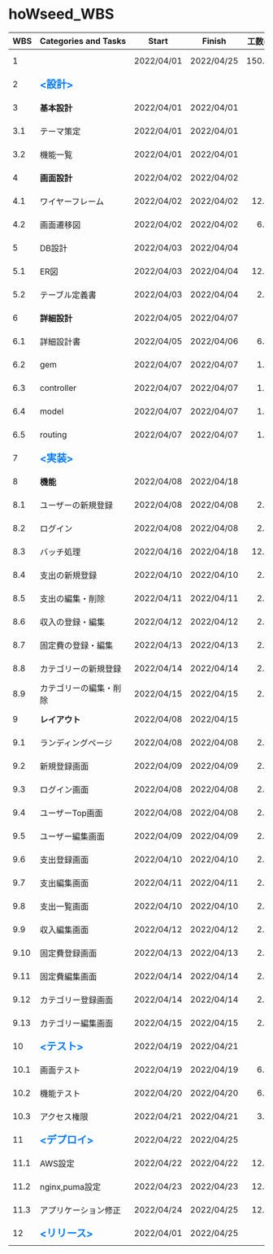 # hoWseed_WBS

| WBS  | Categories&nbsp;and&nbsp;Tasks                                            | Start      | Finish     | 工数(h) |                       Progress                        |
| ---- | ------------------------------------------------------------------------- | ---------- | ---------- | ------: | :---------------------------------------------------: |
| 1    | &nbsp;                                                                    | 2022/04/01 | 2022/04/25 |  150.00 | ![progress](https://progress-bar.dev/20/ "progress")  |
| 2    | <span style= "color:#007bff; font-size:20px"><strong><設計></span>        | &nbsp;     | &nbsp;     |       - | ![progress](https://progress-bar.dev/79/ "progress")  |
| 3    | <strong>基本設計                                                          | 2022/04/01 | 2022/04/01 |       - | ![progress](https://progress-bar.dev/100/ "progress") |
| 3.1  | テーマ策定                                                                | 2022/04/01 | 2022/04/01 |       - | ![progress](https://progress-bar.dev/100/ "progress") |
| 3.2  | 機能一覧                                                                  | 2022/04/01 | 2022/04/01 |       3 | ![progress](https://progress-bar.dev/100/ "progress") |
| 4    | <strong>画面設計                                                          | 2022/04/02 | 2022/04/02 |       - | ![progress](https://progress-bar.dev/100/ "progress") |
| 4.1  | ワイヤーフレーム                                                          | 2022/04/02 | 2022/04/02 |   12.00 | ![progress](https://progress-bar.dev/100/ "progress") |
| 4.2  | 画面遷移図                                                                | 2022/04/02 | 2022/04/02 |    6.00 | ![progress](https://progress-bar.dev/100/ "progress") |
| 5    | DB設計                                                                    | 2022/04/03 | 2022/04/04 |       - | ![progress](https://progress-bar.dev/100/ "progress") |
| 5.1  | ER図                                                                      | 2022/04/03 | 2022/04/04 |   12.00 | ![progress](https://progress-bar.dev/100/ "progress") |
| 5.2  | テーブル定義書                                                            | 2022/04/03 | 2022/04/04 |    2.00 | ![progress](https://progress-bar.dev/100/ "progress") |
| 6    | <strong>詳細設計                                                          | 2022/04/05 | 2022/04/07 |       - |  ![progress](https://progress-bar.dev/0/ "progress")  |
| 6.1  | 詳細設計書                                                                | 2022/04/05 | 2022/04/06 |    6.00 | ![progress](https://progress-bar.dev/15/ "progress")  |
| 6.2  | gem                                                                       | 2022/04/07 | 2022/04/07 |    1.00 | ![progress](https://progress-bar.dev/90/ "progress")  |
| 6.3  | controller                                                                | 2022/04/07 | 2022/04/07 |    1.00 |  ![progress](https://progress-bar.dev/0/ "progress")  |
| 6.4  | model                                                                     | 2022/04/07 | 2022/04/07 |    1.00 |  ![progress](https://progress-bar.dev/0/ "progress")  |
| 6.5  | routing                                                                   | 2022/04/07 | 2022/04/07 |    1.00 |  ![progress](https://progress-bar.dev/0/ "progress")  |
| 7    | <span style= "color:#007bff;font-size:20px"><strong><実装></span>         |            |            |       - |  ![progress](https://progress-bar.dev/0/ "progress")  |
| 8    | <strong>機能                                                              | 2022/04/08 | 2022/04/18 |       - |  ![progress](https://progress-bar.dev/0/ "progress")  |
| 8.1  | ユーザーの新規登録                                                        | 2022/04/08 | 2022/04/08 |    2.00 |  ![progress](https://progress-bar.dev/0/ "progress")  |
| 8.2  | ログイン                                                                  | 2022/04/08 | 2022/04/08 |    2.00 |  ![progress](https://progress-bar.dev/0/ "progress")  |
| 8.3  | バッチ処理                                                                | 2022/04/16 | 2022/04/18 |   12.00 |  ![progress](https://progress-bar.dev/0/ "progress")  |
| 8.4  | 支出の新規登録                                                            | 2022/04/10 | 2022/04/10 |    2.00 |  ![progress](https://progress-bar.dev/0/ "progress")  |
| 8.5  | 支出の編集・削除                                                          | 2022/04/11 | 2022/04/11 |    2.00 |  ![progress](https://progress-bar.dev/0/ "progress")  |
| 8.6  | 収入の登録・編集                                                          | 2022/04/12 | 2022/04/12 |    2.00 |  ![progress](https://progress-bar.dev/0/ "progress")  |
| 8.7  | 固定費の登録・編集                                                        | 2022/04/13 | 2022/04/13 |    2.00 |  ![progress](https://progress-bar.dev/0/ "progress")  |
| 8.8  | カテゴリーの新規登録                                                      | 2022/04/14 | 2022/04/14 |    2.00 |  ![progress](https://progress-bar.dev/0/ "progress")  |
| 8.9  | カテゴリーの編集・削除                                                    | 2022/04/15 | 2022/04/15 |    2.00 |  ![progress](https://progress-bar.dev/0/ "progress")  |
| 9    | <strong>レイアウト                                                        | 2022/04/08 | 2022/04/15 |       - |  ![progress](https://progress-bar.dev/0/ "progress")  |
| 9.1  | ランディングページ                                                        | 2022/04/08 | 2022/04/08 |    2.00 |  ![progress](https://progress-bar.dev/0/ "progress")  |
| 9.2  | 新規登録画面                                                              | 2022/04/09 | 2022/04/09 |    2.00 |  ![progress](https://progress-bar.dev/0/ "progress")  |
| 9.3  | ログイン画面                                                              | 2022/04/08 | 2022/04/08 |    2.00 |  ![progress](https://progress-bar.dev/0/ "progress")  |
| 9.4  | ユーザーTop画面                                                           | 2022/04/08 | 2022/04/08 |    2.00 |  ![progress](https://progress-bar.dev/0/ "progress")  |
| 9.5  | ユーザー編集画面                                                          | 2022/04/09 | 2022/04/09 |    2.00 |  ![progress](https://progress-bar.dev/0/ "progress")  |
| 9.6  | 支出登録画面                                                              | 2022/04/10 | 2022/04/10 |    2.00 |  ![progress](https://progress-bar.dev/0/ "progress")  |
| 9.7  | 支出編集画面                                                              | 2022/04/11 | 2022/04/11 |    2.00 |  ![progress](https://progress-bar.dev/0/ "progress")  |
| 9.8  | 支出一覧画面                                                              | 2022/04/10 | 2022/04/10 |    2.00 |  ![progress](https://progress-bar.dev/0/ "progress")  |
| 9.9  | 収入編集画面                                                              | 2022/04/12 | 2022/04/12 |    2.00 |  ![progress](https://progress-bar.dev/0/ "progress")  |
| 9.10 | 固定費登録画面                                                            | 2022/04/13 | 2022/04/13 |    2.00 |  ![progress](https://progress-bar.dev/0/ "progress")  |
| 9.11 | 固定費編集画面                                                            | 2022/04/14 | 2022/04/14 |    2.00 |  ![progress](https://progress-bar.dev/0/ "progress")  |
| 9.12 | カテゴリー登録画面                                                        | 2022/04/14 | 2022/04/14 |    2.00 |  ![progress](https://progress-bar.dev/0/ "progress")  |
| 9.13 | カテゴリー編集画面                                                        | 2022/04/15 | 2022/04/15 |    2.00 |  ![progress](https://progress-bar.dev/0/ "progress")  |
| 10   | <span style= "color:#007bff;font-size:20px"><strong><テスト></span>       | 2022/04/19 | 2022/04/21 |       - |  ![progress](https://progress-bar.dev/0/ "progress")  |
| 10.1 | 画面テスト                                                                | 2022/04/19 | 2022/04/19 |    6.00 |  ![progress](https://progress-bar.dev/0/ "progress")  |
| 10.2 | 機能テスト                                                                | 2022/04/20 | 2022/04/20 |    6.00 |  ![progress](https://progress-bar.dev/0/ "progress")  |
| 10.3 | アクセス権限                                                              | 2022/04/21 | 2022/04/21 |    3.00 |  ![progress](https://progress-bar.dev/0/ "progress")  |
| 11   | <span style= "color:#007bff;font-size:20px"><strong><デプロイ><br></span> | 2022/04/22 | 2022/04/25 |       - |  ![progress](https://progress-bar.dev/0/ "progress")  |
| 11.1 | AWS設定                                                                   | 2022/04/22 | 2022/04/22 |   12.00 |  ![progress](https://progress-bar.dev/0/ "progress")  |
| 11.2 | nginx,puma設定                                                            | 2022/04/23 | 2022/04/23 |   12.00 |  ![progress](https://progress-bar.dev/0/ "progress")  |
| 11.3 | アプリケーション修正                                                      | 2022/04/24 | 2022/04/25 |   12.00 |  ![progress](https://progress-bar.dev/0/ "progress")  |
| 12   | <span style= "color:#007bff;font-size:20px"><strong><リリース></span>     | 2022/04/01 | 2022/04/25 |       - |  ![progress](https://progress-bar.dev/0/ "progress")  |